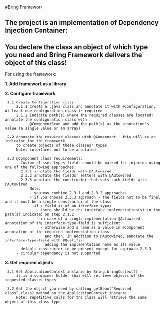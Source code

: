 #Bring Framework 

## The project is an implementation of Dependency Injection Container:
## You declare the class an object of which type you need and Bring Framework delivers the object of this class!

For using the framework:

**1. Add framework as a library**

**2. Configure framework**

     2.1 Create Configuration class
         2.1.1 Create a .java class and annotate it with @Configuration. At least one configuration class is required
         2.1.2 Indicate path(s) where the required classes are located: annotate the configuration class with 
               @ComponentScan and add the path(s) as the annotation's value (a single value or an array) 

     2.2 Annotate the required classes with @Component – this will be an indicator for the framework 
         to create objects of these classes' types
         Note: interfaces not to be annotated

     2.3 @Component class requirements:
         - Custom-classes-types-fields should be marked for injecton using one of the following approaches:
           2.3.1 annotate the fields with @Autowired
           2.3.2 annotate the fields' setters with @Autowired
           2.3.3 annotate the constructor that sets such fields with @Autowired
               Note: 
               - you may combine 2.3.1 and 2.3.2 approaches
               - if you choose 2.3.3 approach - the fields not to be final and it must be a single constructor of the class 
               - if a field is of an interface type:
                  - there should be the interface implementation(s) in the path(s) indicated on step 2.1.2
                  - in case of a single implementation @Autowired annotation of the interface-type-field is sufficient
                    - otherwise add a name as a value in @Component annotation of the required implementation class 
                      and then, in addition to @Autowired, annotate the interface-type-field with @Qualifier
                      adding the implementation name as its value
         - default constructor to be present except for approach 2.3.3  
         - circular dependency is not supported 

**3. Get required objects**

     3.1 Get ApplicationContext instance by Bring.bringContext() -
         it is a container holder that will retrieve objects of the requested classes types
       
     3.2 Get the object you need by calling getBean(“Required class”.class) method on the ApplicationContext instance
         Note: repetitive calls for the class will retrieve the same object of this class type 